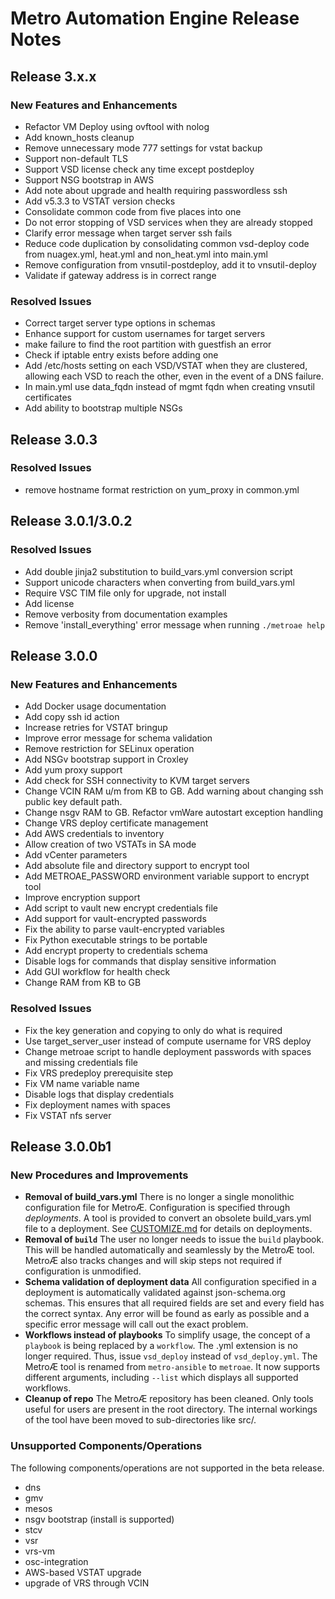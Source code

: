 # Metro Automation Engine Release Notes
## Release 3.x.x
### New Features and Enhancements
* Refactor VM Deploy using ovftool with nolog
* Add known_hosts cleanup
* Remove unnecessary mode 777 settings for vstat backup
* Support non-default TLS
* Support VSD license check any time except postdeploy
* Support NSG bootstrap in AWS
* Add note about upgrade and health requiring passwordless ssh
* Add v5.3.3 to VSTAT version checks
* Consolidate common code from five places into one
* Do not error stopping of VSD services when they are already stopped
* Clarify error message when target server ssh fails
* Reduce code duplication by consolidating common vsd-deploy code from nuagex.yml, heat.yml and non_heat.yml into main.yml
* Remove configuration from vnsutil-postdeploy, add it to vnsutil-deploy
* Validate if gateway address is in correct range
### Resolved Issues
* Correct target server type options in schemas
* Enhance support for custom usernames for target servers
* make failure to find the root partition with guestfish an error  
* Check if iptable entry exists before adding one
* Add /etc/hosts setting on each VSD/VSTAT when they are clustered, allowing each VSD to reach the other, even in the event of a DNS failure.
* In main.yml use data_fqdn instead of mgmt fqdn when creating vnsutil certificates
* Add ability to bootstrap multiple NSGs
## Release 3.0.3

### Resolved Issues
* remove hostname format restriction on yum_proxy in common.yml
## Release 3.0.1/3.0.2
### Resolved Issues
* Add double jinja2 substitution to build_vars.yml conversion script
* Support unicode characters when converting from build_vars.yml
* Require VSC TIM file only for upgrade, not install
* Add license
* Remove verbosity from documentation examples
* Remove 'install_everything' error message when running `./metroae help`
## Release 3.0.0
### New Features and Enhancements
* Add Docker usage documentation
* Add copy ssh id action
* Increase retries for VSTAT bringup
* Improve error message for schema validation
* Remove restriction for SELinux operation
* Add NSGv bootstrap support in Croxley
* Add yum proxy support
* Add check for SSH connectivity to KVM target servers
* Change VCIN RAM u/m from KB to GB. Add warning about changing ssh public key default path.
* Change nsgv RAM to GB. Refactor vmWare autostart exception handling
* Change VRS deploy certificate management
* Add AWS credentials to inventory
* Allow creation of two VSTATs in SA mode
* Add vCenter parameters
* Add absolute file and directory support to encrypt tool
* Add METROAE_PASSWORD environment variable support to encrypt tool
* Improve encryption support
* Add script to vault new encrypt credentials file
* Add support for vault-encrypted passwords
* Fix the ability to parse vault-encrypted variables
* Fix Python executable strings to be portable
* Add encrypt property to credentials schema
* Disable logs for commands that display sensitive information
* Add GUI workflow for health check
* Change RAM from KB to GB
### Resolved Issues
* Fix the key generation and copying to only do what is required
* Use target_server_user instead of compute username for VRS deploy
* Change metroae script to handle deployment passwords with spaces and missing credentials file
* Fix VRS predeploy prerequisite step
* Fix VM name variable name
* Disable logs that display credentials
* Fix deployment names with spaces
* Fix VSTAT nfs server
## Release 3.0.0b1
### New Procedures and Improvements
* **Removal of build_vars.yml**  There is no longer a single monolithic configuration file for MetroÆ.  Configuration is specified through *deployments*.  A tool is provided to convert an obsolete build_vars.yml file to a deployment.  See [CUSTOMIZE.md](Documentation/CUSTOMIZE.md) for details on deployments.
* **Removal of `build`**  The user no longer needs to issue the `build` playbook. This will be handled automatically and seamlessly by the MetroÆ tool. MetroÆ also tracks changes and will skip steps not required if configuration is unmodified.
* **Schema validation of deployment data**  All configuration specified in a deployment is automatically validated against json-schema.org schemas. This ensures that all required fields are set and every field has the correct syntax. Any error will be found as early as possible and a specific error message will call out the exact problem.
* **Workflows instead of playbooks**  To simplify usage, the concept of a `playbook` is being replaced by a `workflow`. The .yml extension is no longer required. Thus, issue `vsd_deploy` instead of `vsd_deploy.yml`. The MetroÆ tool is renamed from `metro-ansible` to `metroae`. It now supports different arguments, including `--list` which displays all supported workflows.
* **Cleanup of repo**  The MetroÆ repository has been cleaned. Only tools useful for users are present in the root directory. The internal workings of the tool have been moved to sub-directories like src/.
### Unsupported Components/Operations
The following components/operations are not supported in the beta release.
* dns
* gmv
* mesos
* nsgv bootstrap (install is supported)
* stcv
* vsr
* vrs-vm
* osc-integration
* AWS-based VSTAT upgrade
* upgrade of VRS through VCIN
